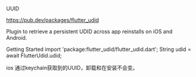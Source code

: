 UUID

https://pub.dev/packages/flutter_udid

Plugin to retrieve a persistent UDID across app reinstalls on iOS and Android.

Getting Started 
import 'package:flutter_udid/flutter_udid.dart';
String udid = await FlutterUdid.udid;

ios 通过keychain获取到的UUID，卸载和在安装不会变。